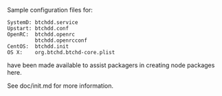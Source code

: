 Sample configuration files for:
```
SystemD: btchdd.service
Upstart: btchdd.conf
OpenRC:  btchdd.openrc
         btchdd.openrcconf
CentOS:  btchdd.init
OS X:    org.btchd.btchd-core.plist
```
have been made available to assist packagers in creating node packages here.

See doc/init.md for more information.
